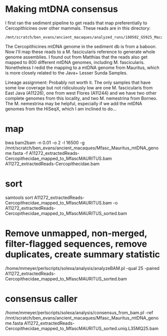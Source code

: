# Making mtDNA consensus

I first ran the sediment pipeline to get reads that map preferentially to Cercopithicines over other mammals.  These reads are in this directory:
```
/mnt/scratch/ben_evans/ancient_macaques/analyzed_runs/180502_G5925_Macaca/out/blast/Cercopithecidae
```
The Cercopithicines mtDNA genome in the sediment db is from a baboon. Now I'll map these reads to a M. fascicularis reference to generate whole genome assemblies.  I found out from Matthias that the reads also get mapped to 800 different mtDNA genomes, including M. fascicularis.  Nonetheless I redid the mapping to a mtDNA genome from Mauritus, which is more closely related to the Java+ Lesser Sunda Samples.

Lineage assignment: Probably not worth it.  The only samples that have some low coverage but not ridiculously low are one M. fascicularis from East Java (A11226), one from west Flores (A11244) and we have two other complete genomes from this locality, and two M. nemestrina from Borneo.  The M. nemestrina may be helpful, especially if we add the mtDNA genomes from the HiSeqX, which I am inclined to do... 

# map 
bwa bam2bam -n 0.01 -o 2 -l 16500 -g /mnt/scratch/ben_evans/ancient_macaques/Mfasc_Mauritus_mtDNA_genome.fasta -f A11272_extractedReads-Cercopithecidae_mapped_to_MfascMAURITUS.bam A11272_extractedReads-Cercopithecidae.bam
# sort
samtools sort A11272_extractedReads-Cercopithecidae_mapped_to_MfascMAURITUS.bam -o A11272_extractedReads-Cercopithecidae_mapped_to_MfascMAURITUS_sorted.bam
# Remove unmapped, non-merged, filter-flagged sequences, remove duplicates, create summary statistic
/home/mmeyer/perlscripts/solexa/analysis/analyzeBAM.pl -qual 25 -paired A11272_extractedReads-Cercopithecidae_mapped_to_MfascMAURITUS_sorted.bam
# consensus caller
/home/mmeyer/perlscripts/solexa/analysis/consensus_from_bam.pl -ref /mnt/scratch/ben_evans/ancient_macaques/Mfasc_Mauritus_mtDNA_genome.fasta A11272_extractedReads-Cercopithecidae_mapped_to_MfascMAURITUS_sorted.uniq.L35MQ25.bam
